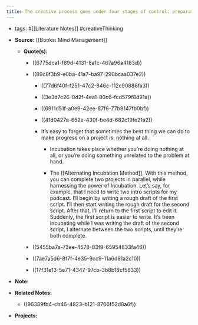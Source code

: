 ```yaml
---
title: The creative process goes under four stages of control: preparation, incubation, illumination, and verification.
---
```


- tags: #[[Literature Notes]] #creativeThinking

- **Source:** [[Books: Mind Management]]
	 - **Quote(s):** 
		 - ((6775dca1-f89d-4131-8a1c-467a96a4183d))

		 - ((89c8f3b9-e0ba-41a7-ba97-290bcaa037e2))
			 - ((77d6f40f-f251-47c2-846c-112c90886fa3))

			 - ((3e3d7c26-0d2f-4ea1-80c6-fcd579f8d91a))

			 - ((6911d51f-a0e9-42ee-87f6-77b8147fb0bf))

			 - ((41d0427a-652e-430f-be4d-682c19fe21a2))

			 - It’s easy to forget that sometimes the best thing we can do to make progress on a project is: nothing at all.
				 - Incubation takes place whether you’re doing nothing at all, or you’re doing something unrelated to the problem at hand.

				 - The [[Alternating Incubation Method]]. With this method, you can complete two projects in parallel, while harnessing the power of Incubation. Let’s say, for example, that I need to write two intro scripts for my podcast. I’ll begin by writing a rough draft of the first script. I’ll then start writing the rough draft for the second script. After that, I’ll return to the first script to edit it. Suddenly, the first script is easier to write. It’s been incubating while I was writing the draft of the second script. I alternate between the two scripts, until they’re both complete.

		 - ((5455ba7a-73ee-4578-83f9-65954633fa46))

		 - ((7ae7a5d6-8f7f-4e35-9cc9-11a6d81a2c10))

		 - ((17f31e13-5e71-4347-97cb-3b8b18cf5833))

- **Note:**

- **Related Notes:**
	 - ((96389fb4-cb46-4823-b121-8706f52d8a6f))

- **Projects:**
